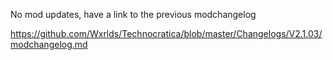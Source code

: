 No mod updates, have a link to the previous modchangelog

https://github.com/Wxrlds/Technocratica/blob/master/Changelogs/V2.1.03/modchangelog.md